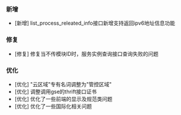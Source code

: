 ### 新增

-  [新增] list_process_releated_info接口新增支持返回ipv6地址信息功能

### 修复

- [修复] 修复当不传模块ID时，服务实例查询接口查询失败的问题

### 优化

- [优化] "云区域"专有名词调整为"管控区域"
- [优化] 调整调用gse的thrift接口证书
- [优化] 优化了一些前端的显示及规范类问题
- [优化] 优化了一些国际化相关问题
